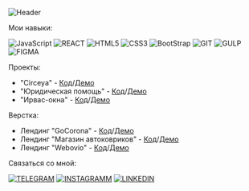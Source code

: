 ![Header](https://github.com/dmittryyyy/dmittryyyy/blob/main/assets/header.gif)

Мои навыки:

![JavaScript](https://img.shields.io/badge/JAVASCRIPT-D29026?style=for-the-badge&logo=javascript)
![REACT](https://img.shields.io/badge/REACT-black?style=for-the-badge&logo=REACT&logoColor=blue)
![HTML5](https://img.shields.io/badge/HTML5-orange?style=for-the-badge&logo=HTML5&logoColor=white)
![CSS3](https://img.shields.io/badge/CSS-blue?style=for-the-badge&logo=CSS3&logoColor=white)
![BootStrap](https://img.shields.io/badge/Bootstrap-531A50?style=for-the-badge&logo=bootstrap&logoColor=white)
![GIT](https://img.shields.io/badge/GIT-C34D0A?style=for-the-badge&logo=GIT&logoColor=white)
![GULP](https://img.shields.io/badge/GULP-C41E3A?style=for-the-badge&logo=GULP&logoColor=white)
![FIGMA](https://img.shields.io/badge/FIGMA-1B1116?style=for-the-badge&logo=FIGMA&logoColor=orange)




Проекты:

- "Circeya" - <a href="https://github.com/dmittryyyy/CIRCEYA">Код</a>/<a href="https://dmittryyyy.github.io/CIRCEYA/">Демо</a>
- "Юридическая помощь" - <a href="https://github.com/dmittryyyy/legal-assistance">Код</a>/<a href="https://dmittryyyy.github.io/legal-assistance/">Демо</a>
- "Ирвас-окна" - <a href="https://github.com/dmittryyyy/Irvas-windows">Код</a>/<a href="https://dmittryyyy.github.io/Irvas-windows">Демо</a>

Верстка:
- Лендинг "GoCorona" - <a href="https://github.com/dmittryyyy/GoCorona">Код</a>/<a href="https://dmittryyyy.github.io/GoCorona/">Демо</a>
- Лендинг "Магазин автоковриков" - <a href="https://github.com/dmittryyyy/Car-Carpets">Код</a>/<a href="https://dmittryyyy.github.io/Car-Carpets/">Демо</a>
- Лендинг "Webovio" - <a href="https://github.com/dmittryyyy/Webovio">Код</a>/<a href="https://dmittryyyy.github.io/Webovio/">Демо</a>


Связаться со мной:

[![TELEGRAM](https://img.shields.io/badge/TELEGRAM-blue?style=for-the-badge&logo=TELEGRAM&logoColor=blue)](https://t.me/dmittryyyyy)
[![INSTAGRAMM](https://img.shields.io/badge/INSTAGRAM-800080?style=for-the-badge&logo=INSTAGRAM&logoColor=white)](https://www.instagram.com/dmittryyyy/)
[![LINKEDIN](https://img.shields.io/badge/LINKEDIN-blue?style=for-the-badge&logo=LINKEDIN&logoColor=white)](https://www.linkedin.com/in/dmitriy-bolobchenko-92301a221/)

